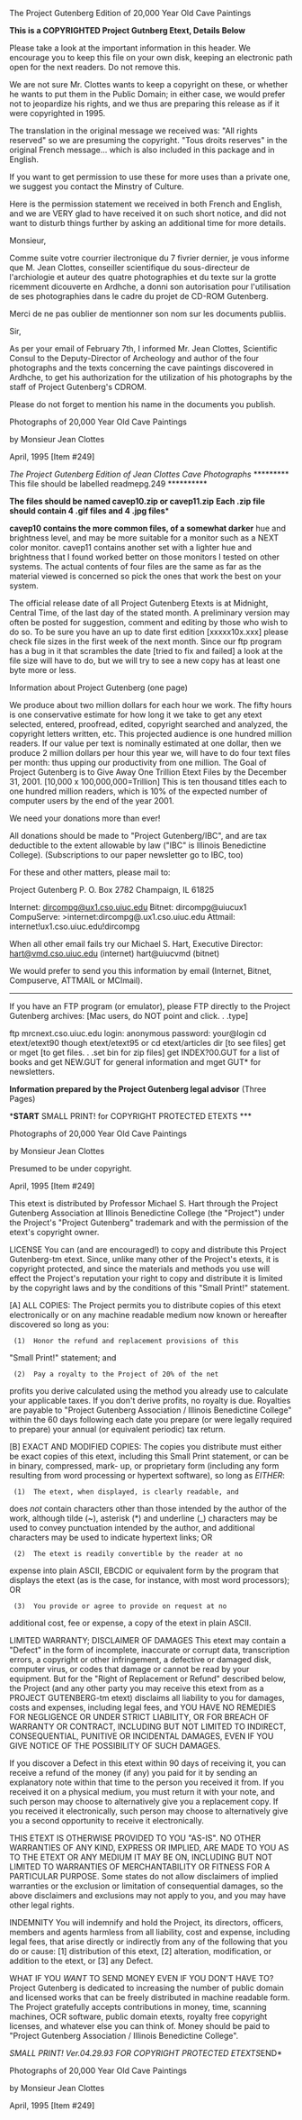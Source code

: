 <body><p>The Project Gutenberg Edition of 20,000 Year Old Cave Paintings

**This is a COPYRIGHTED Project Gutnberg Etext, Details Below**

Please take a look at the important information in this header.
We encourage you to keep this file on your own disk, keeping an
electronic path open for the next readers.  Do not remove this.


We are not sure Mr. Clottes wants to keep a copyright on these,
or whether he wants to put them in the Public Domain; in either
case, we would prefer not to jeopardize his rights, and we thus
are preparing this release as if it were copyrighted in 1995.

The translation in the original message we received was:
"All rights reserved" so we are presuming the copyright.
"Tous droits reserves" in the original French message...
which is also included in this package and in English.

If you want to get permission to use these for more uses than a
private one, we suggest you contact the Minstry of Culture.

Here is the permission statement we received in both French and
English, and we are VERY glad to have received it on such short
notice, and did not want to disturb things further by asking an
additional time for more details.


Monsieur,

Comme suite votre courrier ilectronique du 7 fivrier dernier, je vous informe
que M. Jean Clottes, conseiller scientifique du sous-directeur de l'archiologie
et auteur des quatre photographies et du texte sur la grotte ricemment
dicouverte en Ardhche, a donni son autorisation pour l'utilisation de ses
photographies dans le cadre du projet de CD-ROM Gutenberg.

Merci de ne pas oublier de mentionner son nom sur les documents publiis.


Sir,

As per your email of February 7th, I informed Mr. Jean Clottes, Scientific
Consul to the Deputy-Director of Archeology and author of the four
photographs and the texts concerning the cave paintings discovered
in Ardhche, to get his authorization for the utilization
of his photographs by the staff of Project Gutenberg's CDROM.

Please do not forget to mention his name in the documents you publish.


Photographs of 20,000 Year Old Cave Paintings

by Monsieur Jean Clottes

April, 1995  [Item #249]


*The Project Gutenberg Edition of Jean Clottes Cave Photographs*
*********  This file should be labelled readmepg.249  **********

******The files should be named cavep10.zip or cavep11.zip******
**Each .zip file should contain 4 .gif files and 4 .jpg files***

**cavep10 contains the more common files, of a somewhat darker**
hue and brightness level, and may be more suitable for a monitor
such as a NEXT color monitor.  cavep11 contains another set with
a lighter hue and brightness that I found worked better on those
monitors I tested on other systems.  The actual contents of four
files are the same as far as the material viewed is concerned so
pick the ones that work the best on your system.

The official release date of all Project Gutenberg Etexts is at
Midnight, Central Time, of the last day of the stated month.  A
preliminary version may often be posted for suggestion, comment
and editing by those who wish to do so.  To be sure you have an
up to date first edition [xxxxx10x.xxx] please check file sizes
in the first week of the next month.  Since our ftp program has
a bug in it that scrambles the date [tried to fix and failed] a
look at the file size will have to do, but we will try to see a
new copy has at least one byte more or less.


Information about Project Gutenberg (one page)

We produce about two million dollars for each hour we work.  The
fifty hours is one conservative estimate for how long it we take
to get any etext selected, entered, proofread, edited, copyright
searched and analyzed, the copyright letters written, etc.  This
projected audience is one hundred million readers.  If our value
per text is nominally estimated at one dollar, then we produce 2
million dollars per hour this year we, will have to do four text
files per month:  thus upping our productivity from one million.
The Goal of Project Gutenberg is to Give Away One Trillion Etext
Files by the December 31, 2001.  [10,000 x 100,000,000=Trillion]
This is ten thousand titles each to one hundred million readers,
which is 10% of the expected number of computer users by the end
of the year 2001.

We need your donations more than ever!

All donations should be made to "Project Gutenberg/IBC", and are
tax deductible to the extent allowable by law ("IBC" is Illinois
Benedictine College).  (Subscriptions to our paper newsletter go
to IBC, too)

For these and other matters, please mail to:

Project Gutenberg
P. O. Box  2782
Champaign, IL 61825

Internet:      dircompg@ux1.cso.uiuc.edu
Bitnet:        dircompg@uiucux1
CompuServe:    &gt;internet:dircompg@.ux1.cso.uiuc.edu
Attmail:       internet!ux1.cso.uiuc.edu!dircompg

When all other email fails try our Michael S. Hart, Executive
Director:
hart@vmd.cso.uiuc.edu (internet)   hart@uiucvmd   (bitnet)

We would prefer to send you this information by email
(Internet, Bitnet, Compuserve, ATTMAIL or MCImail).

******
If you have an FTP program (or emulator), please
FTP directly to the Project Gutenberg archives:
[Mac users, do NOT point and click. . .type]

ftp mrcnext.cso.uiuc.edu
login:  anonymous
password:  your@login
cd etext/etext90 though etext/etext95
or cd etext/articles 
dir [to see files]
get or mget [to get files. . .set bin for zip files]
get INDEX?00.GUT
for a list of books
and
get NEW.GUT for general information
and
mget GUT* for newsletters.

**Information prepared by the Project Gutenberg legal advisor**
(Three Pages)

***START** SMALL PRINT! for COPYRIGHT PROTECTED ETEXTS ***

Photographs of 20,000 Year Old Cave Paintings

by Monsieur Jean Clottes

Presumed to be under copyright.

April, 1995  [Item #249]



This etext is distributed by Professor Michael S. Hart through
the Project Gutenberg Association at Illinois Benedictine College
(the "Project") under the Project's "Project Gutenberg" trademark
and with the permission of the etext's copyright owner.

LICENSE
You can (and are encouraged!) to copy and distribute this
Project Gutenberg-tm etext.  Since, unlike many other of the
Project's etexts, it is copyright protected, and since the
materials and methods you use will effect the Project's reputation
your right to copy and distribute it is limited by the copyright
laws and by the conditions of this "Small Print!" statement.

  [A]  ALL COPIES: The Project permits you to distribute
copies of this etext electronically or on any machine readable
medium now known or hereafter discovered so long as you:

     (1)  Honor the refund and replacement provisions of this
"Small Print!" statement; and

     (2)  Pay a royalty to the Project of 20% of the net
profits you derive calculated using the method you already use
to calculate your applicable taxes.  If you don't derive
profits, no royalty is due.  Royalties are payable to "Project
Gutenberg Association / Illinois Benedictine College" within
the 60 days following each date you prepare (or were legally
required to prepare) your annual (or equivalent periodic) tax
return.

  [B]  EXACT AND MODIFIED COPIES: The copies you distribute
must either be exact copies of this etext, including this
Small Print statement, or can be in binary, compressed, mark-
up, or proprietary form (including any form resulting from
word processing or hypertext software), so long as *EITHER*:

     (1)  The etext, when displayed, is clearly readable, and
does *not* contain characters other than those intended by the
author of the work, although tilde (~), asterisk (*) and
underline (_) characters may be used to convey punctuation
intended by the author, and additional characters may be used
to indicate hypertext links; OR

     (2)  The etext is readily convertible by the reader at no
expense into plain ASCII, EBCDIC or equivalent form by the
program that displays the etext (as is the case, for instance,
with most word processors); OR

     (3)  You provide or agree to provide on request at no
additional cost, fee or expense, a copy of the etext in plain
ASCII.

LIMITED WARRANTY; DISCLAIMER OF DAMAGES
This etext may contain a "Defect" in the form of incomplete,
inaccurate or corrupt data, transcription errors, a copyright
or other infringement, a defective or damaged disk, computer
virus, or codes that damage or cannot be read by your
equipment.  But for the "Right of Replacement or Refund"
described below, the Project (and any other party you may
receive this etext from as a PROJECT GUTENBERG-tm etext)
disclaims all liability to you for damages, costs and
expenses, including legal fees, and YOU HAVE NO REMEDIES FOR
NEGLIGENCE OR UNDER STRICT LIABILITY, OR FOR BREACH OF
WARRANTY OR CONTRACT, INCLUDING BUT NOT LIMITED TO INDIRECT,
CONSEQUENTIAL, PUNITIVE OR INCIDENTAL DAMAGES, EVEN IF YOU
GIVE NOTICE OF THE POSSIBILITY OF SUCH DAMAGES.

If you discover a Defect in this etext within 90 days of
receiving it, you can receive a refund of the money (if any)
you paid for it by sending an explanatory note within that
time to the person you received it from.  If you received it
on a physical medium, you must return it with your note, and
such person may choose to alternatively give you a replacement
copy.  If you received it electronically, such person may
choose to alternatively give you a second opportunity to
receive it electronically.

THIS ETEXT IS OTHERWISE PROVIDED TO YOU "AS-IS".  NO OTHER
WARRANTIES OF ANY KIND, EXPRESS OR IMPLIED, ARE MADE TO YOU AS
TO THE ETEXT OR ANY MEDIUM IT MAY BE ON, INCLUDING BUT NOT
LIMITED TO WARRANTIES OF MERCHANTABILITY OR FITNESS FOR A
PARTICULAR PURPOSE.  Some states do not allow disclaimers of
implied warranties or the exclusion or limitation of
consequential damages, so the above disclaimers and exclusions
may not apply to you, and you may have other legal rights.

INDEMNITY
You will indemnify and hold the Project, its directors,
officers, members and agents harmless from all liability, cost
and expense, including legal fees, that arise directly or
indirectly from any of the following that you do or cause:
[1] distribution of this etext, [2] alteration, modification,
or addition to the etext, or [3] any Defect.

WHAT IF YOU *WANT* TO SEND MONEY EVEN IF YOU DON'T HAVE TO?
Project Gutenberg is dedicated to increasing the number of
public domain and licensed works that can be freely distributed
in machine readable form.  The Project gratefully accepts
contributions in money, time, scanning machines, OCR software,
public domain etexts, royalty free copyright licenses,
and whatever else you can think of.  Money should be paid to
"Project Gutenberg Association / Illinois Benedictine College".

*SMALL PRINT! Ver.04.29.93 FOR COPYRIGHT PROTECTED ETEXTS*END*





Photographs of 20,000 Year Old Cave Paintings

by Monsieur Jean Clottes

April, 1995  [Item #249]

</p></body>